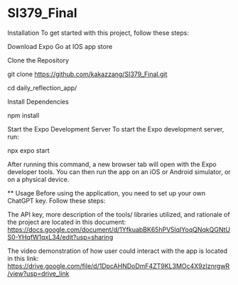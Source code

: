 # SI379_Final

Installation
To get started with this project, follow these steps:

Download Expo Go at IOS app store

Clone the Repository

git clone https://github.com/kakazzang/SI379_Final.git

cd daily_reflection_app/



Install Dependencies

npm install


Start the Expo Development Server
To start the Expo development server, run:

npx expo start

After running this command, a new browser tab will open with the Expo developer tools. You can then run the app on an iOS or Android simulator, or on a physical device.

**
Usage
Before using the application, you need to set up your own ChatGPT key. Follow these steps:

The API key, more description of the tools/ libraries utilized, and rationale of the project are located in this document: https://docs.google.com/document/d/1YfkuabBK65hPV5lqIYoqQNqkQGNtUS0-YHqfW1qxL34/edit?usp=sharing

The video demonstration of how user could interact with the app is located in this link: https://drive.google.com/file/d/1DpcAHNDoDmF4ZT9KL3MOc4X9zIznrgwR/view?usp=drive_link
